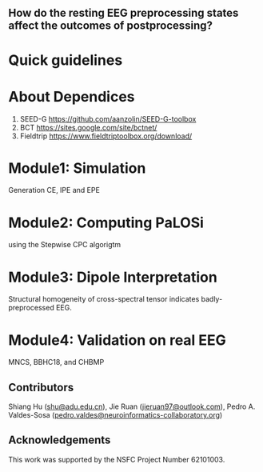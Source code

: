 ## How do the resting EEG preprocessing states affect the outcomes of postprocessing?

# Quick guidelines
# About Dependices
1. SEED-G https://github.com/aanzolin/SEED-G-toolbox
2. BCT https://sites.google.com/site/bctnet/
3. Fieldtrip https://www.fieldtriptoolbox.org/download/

# Module1: Simulation
Generation CE, IPE and EPE

# Module2: Computing PaLOSi
using the Stepwise CPC algorigtm 

# Module3: Dipole Interpretation
Structural homogeneity of cross-spectral tensor indicates badly-preprocessed EEG.

# Module4: Validation on real EEG
MNCS, BBHC18, and CHBMP 

## Contributors
Shiang Hu (shu@adu.edu.cn), Jie Ruan (jieruan97@outlook.com), Pedro A. Valdes-Sosa (pedro.valdes@neuroinformatics-collaboratory.org)

## Acknowledgements
This work was supported by the NSFC Project Number 62101003. 
